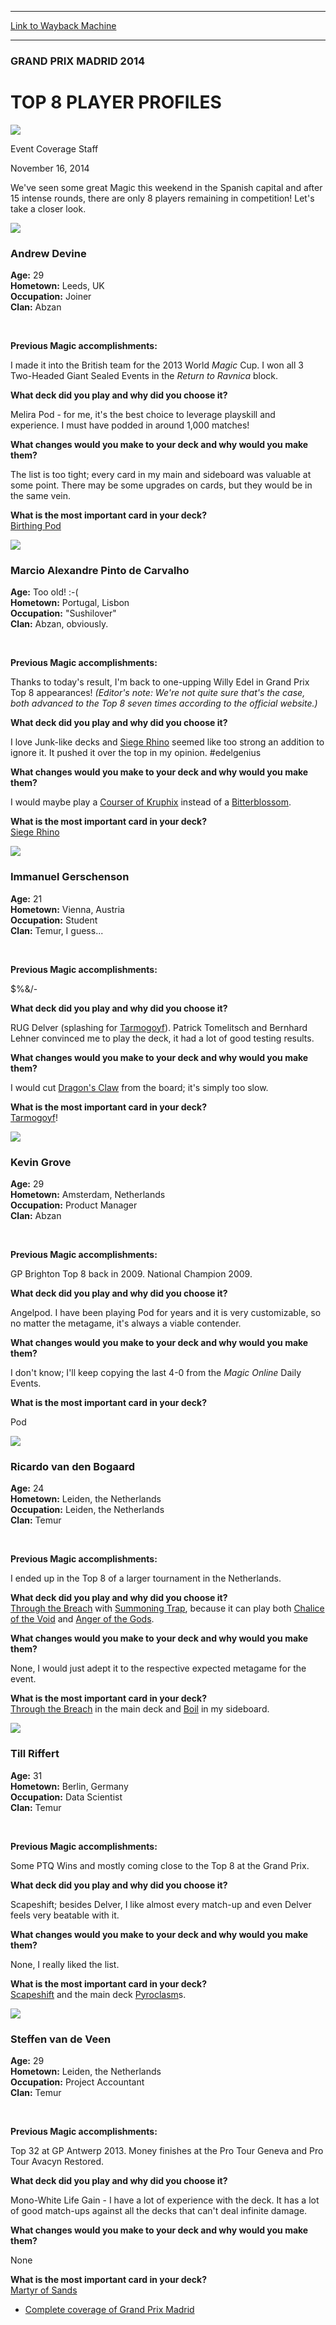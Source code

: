 
---
[Link to Wayback Machine](https://web.archive.org/web/20141119033233/http://magic.wizards.com/en/events/coverage/gpmad14/top-8-player-profiles-2014-11-16)

[_metadata_:description]:- "We've seen some great Magic this weekend in the Spanish capital and after 15 intense rounds, there are only 8 players remaining in competition! Let's take a closer look."
[_metadata_:generator]:- "Drupal 7 (http://drupal.org)"
[_metadata_:node]:- "313681"
[_metadata_:publish_date]:- "2014-11-16"
[_metadata_:source]:- "div-main"
[_metadata_:title]:- "TOP 8 PLAYER PROFILES"
[_metadata_:wayback_capture_timestamp]:- "2014-11-19 03:32:33"
[_metadata_:wayback_raw_url]:- "https://web.archive.org/web/20141119033233id_/http://magic.wizards.com/en/events/coverage/gpmad14/top-8-player-profiles-2014-11-16"
[_metadata_:wayback_url]:- "http://magic.wizards.com/en/events/coverage/gpmad14/top-8-player-profiles-2014-11-16"
---





### GRAND PRIX MADRID 2014


TOP 8 PLAYER PROFILES
=====================



![](https://media.magic.wizards.com/styles/auth_small/public/images/person/authorpic_EventCoverageStaff.jpg)

Event Coverage Staff




November 16, 2014
 










We've seen some great Magic this weekend in the Spanish capital and after 15 intense rounds, there are only 8 players remaining in competition! Let's take a closer look.



  






  
![](https://media.wizards.com/2014/events/gpmad14/t8_devine.jpg)
### Andrew Devine


**Age:** 29  
**Hometown:** Leeds, UK  
**Occupation:** Joiner  
**Clan:** Abzan


 

**Previous Magic accomplishments:**  

I made it into the British team for the 2013 World *Magic* Cup. I won all 3 Two-Headed Giant Sealed Events in the *Return to Ravnica* block.


**What deck did you play and why did you choose it?**  

Melira Pod - for me, it's the best choice to leverage playskill and experience. I must have podded in around 1,000 matches!


**What changes would you make to your deck and why would you make them?**  

The list is too tight; every card in my main and sideboard was valuable at some point. There may be some upgrades on cards, but they would be in the same vein.


**What is the most important card in your deck?**  
[Birthing Pod](http://gatherer.wizards.com/Pages/Card/Details.aspx?name=Birthing+Pod)








  
![](https://media.wizards.com/2014/events/gpmad14/t8_carvalho.jpg)
### Marcio Alexandre Pinto de Carvalho


**Age:** Too old! :-(  
**Hometown:** Portugal, Lisbon  
**Occupation:** "Sushilover"  
**Clan:** Abzan, obviously.


 

**Previous Magic accomplishments:**  

Thanks to today's result, I'm back to one-upping Willy Edel in Grand Prix Top 8 appearances! *(Editor's note: We're not quite sure that's the case, both advanced to the Top 8 seven times according to the official website.)*


**What deck did you play and why did you choose it?**  

I love Junk-like decks and [Siege Rhino](http://gatherer.wizards.com/Pages/Card/Details.aspx?name=Siege+Rhino) seemed like too strong an addition to ignore it. It pushed it over the top in my opinion. #edelgenius


**What changes would you make to your deck and why would you make them?**  

I would maybe play a [Courser of Kruphix](http://gatherer.wizards.com/Pages/Card/Details.aspx?name=Courser+of+Kruphix) instead of a [Bitterblossom](http://gatherer.wizards.com/Pages/Card/Details.aspx?name=Bitterblossom).


**What is the most important card in your deck?**  
[Siege Rhino](http://gatherer.wizards.com/Pages/Card/Details.aspx?name=Siege+Rhino)








  
![](https://media.wizards.com/2014/events/gpmad14/t8_gerschenson.jpg)
### Immanuel Gerschenson


**Age:** 21  
**Hometown:** Vienna, Austria  
**Occupation:** Student  
**Clan:** Temur, I guess...


 

**Previous Magic accomplishments:**  

$%&/-


**What deck did you play and why did you choose it?**  

RUG Delver (splashing for [Tarmogoyf](http://gatherer.wizards.com/Pages/Card/Details.aspx?name=Tarmogoyf)). Patrick Tomelitsch and Bernhard Lehner convinced me to play the deck, it had a lot of good testing results.


**What changes would you make to your deck and why would you make them?**  

I would cut [Dragon's Claw](http://gatherer.wizards.com/Pages/Card/Details.aspx?name=Dragon%27s+Claw) from the board; it's simply too slow.


**What is the most important card in your deck?**  
[Tarmogoyf](http://gatherer.wizards.com/Pages/Card/Details.aspx?name=Tarmogoyf)!








  
![](https://media.wizards.com/2014/events/gpmad14/t8_grove.jpg)
### Kevin Grove


**Age:** 29  
**Hometown:** Amsterdam, Netherlands  
**Occupation:** Product Manager  
**Clan:** Abzan


 

**Previous Magic accomplishments:**  

GP Brighton Top 8 back in 2009. National Champion 2009.


**What deck did you play and why did you choose it?**  

Angelpod. I have been playing Pod for years and it is very customizable, so no matter the metagame, it's always a viable contender.


**What changes would you make to your deck and why would you make them?**  

I don't know; I'll keep copying the last 4-0 from the *Magic Online* Daily Events.


**What is the most important card in your deck?**  

Pod








  
![](https://media.wizards.com/2014/events/gpmad14/t8_van_den_bogaard.jpg)
### Ricardo van den Bogaard


**Age:** 24  
**Hometown:** Leiden, the Netherlands  
**Occupation:** Leiden, the Netherlands  
**Clan:** Temur


 

**Previous Magic accomplishments:**  

I ended up in the Top 8 of a larger tournament in the Netherlands.


**What deck did you play and why did you choose it?**  
[Through the Breach](http://gatherer.wizards.com/Pages/Card/Details.aspx?name=Through+the+Breach) with [Summoning Trap](http://gatherer.wizards.com/Pages/Card/Details.aspx?name=Summoning+Trap), because it can play both [Chalice of the Void](http://gatherer.wizards.com/Pages/Card/Details.aspx?name=Chalice+of+the+Void) and [Anger of the Gods](http://gatherer.wizards.com/Pages/Card/Details.aspx?name=Anger+of+the+Gods).


**What changes would you make to your deck and why would you make them?**  

None, I would just adept it to the respective expected metagame for the event.


**What is the most important card in your deck?**  
[Through the Breach](http://gatherer.wizards.com/Pages/Card/Details.aspx?name=Through+the+Breach) in the main deck and [Boil](http://gatherer.wizards.com/Pages/Card/Details.aspx?name=Boil) in my sideboard.








  
![](https://media.wizards.com/2014/events/gpmad14/t8_riffert.jpg)
### Till Riffert


**Age:** 31  
**Hometown:** Berlin, Germany  
**Occupation:** Data Scientist  
**Clan:** Temur


 

**Previous Magic accomplishments:**  

Some PTQ Wins and mostly coming close to the Top 8 at the Grand Prix.


**What deck did you play and why did you choose it?**  

Scapeshift; besides Delver, I like almost every match-up and even Delver feels very beatable with it.


**What changes would you make to your deck and why would you make them?**  

None, I really liked the list.


**What is the most important card in your deck?**  
[Scapeshift](http://gatherer.wizards.com/Pages/Card/Details.aspx?name=Scapeshift) and the main deck [Pyroclasm](http://gatherer.wizards.com/Pages/Card/Details.aspx?name=Pyroclasm)s.








  
![](https://media.wizards.com/2014/events/gpmad14/t8_van_de_veen.jpg)
### Steffen van de Veen


**Age:** 29  
**Hometown:** Leiden, the Netherlands  
**Occupation:** Project Accountant  
**Clan:** Temur


 

**Previous Magic accomplishments:**  

Top 32 at GP Antwerp 2013. Money finishes at the Pro Tour Geneva and Pro Tour Avacyn Restored.


**What deck did you play and why did you choose it?**  

Mono-White Life Gain - I have a lot of experience with the deck. It has a lot of good match-ups against all the decks that can't deal infinite damage.


**What changes would you make to your deck and why would you make them?**  

None


**What is the most important card in your deck?**  
[Martyr of Sands](http://gatherer.wizards.com/Pages/Card/Details.aspx?name=Martyr+of+Sands)




* [Complete coverage of Grand Prix Madrid](/node/312166)






 
 




  







